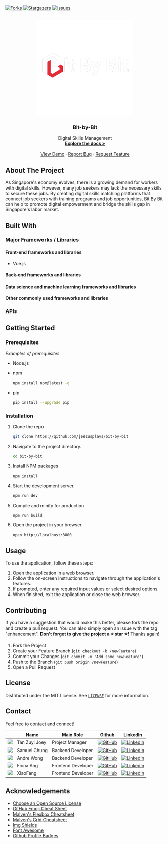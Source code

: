 [![Forks][forks-shield]][forks-url]
[![Stargazers][stars-shield]][stars-url]
[![Issues][issues-shield]][issues-url]


<!-- PROJECT LOGO -->
<br />
<div align="center">
  <a href="https://github.com/jeezusplays/bit-by-bit">
    <img src="assets/logos/white_full_logo.png" alt="Logo" width="300" height="300">
  </a>

<h3 align="center">Bit-by-Bit</h3>

  <p align="center">
    Digital Skills Management
    <br />
    <a href="https://github.com/jeezusplays/bit-by-bit"><strong>Explore the docs »</strong></a>
    <br />
    <br />
    <a href="https://github.com/jeezusplays/bit-by-bit">View Demo</a>
    ·
    <a href="https://github.com/jeezusplays/bit-by-bit/issues">Report Bug</a>
    ·
    <a href="https://github.com/jeezusplays/bit-by-bit/issues">Request Feature</a>
  </p>
</div>

## About The Project
As Singapore's economy evolves, there is a growing demand for workers with digital skills. However, many job seekers may lack the necessary skills to secure these jobs. By creating digital skills matching platforms that connect job seekers with training programs and job opportunities, Bit By Bit can help to promote digital empowerment and bridge the skills gap in Singapore's labor market.

## Built With
### Major Frameworks / Libraries 

#### Front-end frameworks and libraries
* Vue.js
<!-- 1. React - A JavaScript library for building user interfaces.
2. Angular - A TypeScript-based web application framework.
Vue.js - A progressive JavaScript framework for building user interfaces.
3. Bootstrap - A popular CSS framework for building responsive websites.
4. Material UI - A React component library implementing Google's Material Design. -->

#### Back-end frameworks and libraries
<!-- 1. Express - A popular Node.js framework for building web applications.
2. Django - A Python web framework for building high-level, robust web applications.
3. Ruby on Rails - A Ruby-based web application framework that follows the Model-View-Controller (MVC) architecture pattern.
4. Flask - A Python web framework that emphasizes simplicity and flexibility.
5. Spring - A Java-based framework for building enterprise-level applications. -->

#### Data science and machine learning frameworks and libraries
<!-- 1. TensorFlow - A popular open-source library for machine learning developed by Google.
2. PyTorch - An open-source machine learning framework developed by Facebook's AI Research team.
3. scikit-learn - A Python library for machine learning and data mining.
4. Pandas - A Python library for data manipulation and analysis.
5. NumPy - A Python library for numerical computing and data analysis. -->

#### Other commonly used frameworks and libraries
<!-- 1. jQuery - A JavaScript library for simplifying client-side scripting and HTML document manipulation.
2. Flask RESTful - A Flask extension for building RESTful APIs.
3. FastAPI - A modern, fast (high-performance) web framework for building APIs with Python 3.7+.
4. Jest - A JavaScript testing framework.
5. Mocha - A JavaScript testing framework for Node.js applications. -->

### APIs 
<!-- _Examples of APIs used_
1. Google Maps API - Provides access to Google Maps data and functionality.
2. Twitter API - Allows developers to access Twitter data and functionality.
3. Facebook Graph API - Enables developers to access Facebook data and functionality.
4. YouTube Data API - Provides access to YouTube data and functionality.
5. OpenWeatherMap API - Provides access to weather data and forecasts.
6. Stripe API - Enables developers to accept and manage online payments.
7. GitHub API - Allows developers to access GitHub data and functionality.
8. Amazon Web Services (AWS) API - Provides access to AWS cloud services and functionality.
9. Twilio API - Enables developers to build SMS and voice applications.
10. Slack API - Allows developers to access Slack data and functionality. -->

## Getting Started
### Prerequisites
_Examples of prerequisites_
* Node.js 


* npm
  ```sh
  npm install npm@latest -g
  ```
* pip
  ```sh
  pip install --upgrade pip
  ```

### Installation
1. Clone the repo
   ```sh
   git clone https://github.com/jeezusplays/bit-by-bit
    ```
2. Navigate to the project directory.
    ```sh
    cd bit-by-bit
    ```
3. Install NPM packages
   ```sh
   npm install
   ```
3. Start the development server.
    ```sh
    npm run dev
    ```
4. Compile and minify for production.
    ```sh
    npm run build
    ```
5. Open the project in your browser.
    ```sh
    open http://localhost:3000
    ```

## Usage
To use the application, follow these steps:
1. Open the application in a web browser.
2. Follow the on-screen instructions to navigate through the application's features.
3. If prompted, enter any required input values or select desired options.
4. When finished, exit the application or close the web browser.

## Contributing
If you have a suggestion that would make this better, please fork the repo and create a pull request. You can also simply open an issue with the tag "enhancement".
**Don't forget to give the project a :star: star :star:!** Thanks again!

1. Fork the Project
2. Create your Feature Branch (`git checkout -b /newFeature`)
3. Commit your Changes (`git commit -m 'Add some newFeature'`)
4. Push to the Branch (`git push origin /newFeature`)
5. Open a Pull Request

## License
Distributed under the MIT License. See [`LICENSE`](https://github.com/jeezusplays/README-Template/blob/main/LICENSE) for more information.

## Contact
Feel free to contact and connect!

|| Name | Main Role | Github | LinkedIn |
|-----------| ----------- | ----------- | ----------- | ----------- |
|<img src="https://avatars.githubusercontent.com/u/68149788?v=4" width="100"></img>|Tan Zuyi Joey|Project Manager|[![GitHub]](https://github.com/jeezusplays)|[![LinkedIn]](https://linkedin.com/in/joey-tan-zuyi)|
|<img src="https://avatars.githubusercontent.com/u/41113285?v=4" width="100"></img>|Samuel Chung|Backend Developer|[![GitHub]](https://github.com/samchung95)|[![LinkedIn]](https://www.linkedin.com/in/samuel-chung-339688154/)|
|<img src="https://avatars.githubusercontent.com/u/84082534?v=4" width="100"></img>|Andre Wong|Backend Developer|[![GitHub]](https://github.com/tham-lf)|[![LinkedIn]]()|
|<img src="https://avatars.githubusercontent.com/u/72603348?v=4" width="100"></img>|Fiona Ang|Frontend Developer|[![GitHub]](https://github.com/fiona-ang)|[![LinkedIn]]()|
|<img src="https://avatars.githubusercontent.com/u/111484176?v=4" width="100"></img>|XiaoFang|Frontend Developer|[![GitHub]](https://github.com/xffeng2021)|[![LinkedIn]]()|



## Acknowledgements
* [Choose an Open Source License](https://choosealicense.com)
* [GitHub Emoji Cheat Sheet](https://www.webpagefx.com/tools/emoji-cheat-sheet)
* [Malven's Flexbox Cheatsheet](https://flexbox.malven.co/)
* [Malven's Grid Cheatsheet](https://grid.malven.co/)
* [Img Shields](https://shields.io)
* [Font Awesome](https://fontawesome.com)
* [Github Profile Badges](https://home.aveek.io/GitHub-Profile-Badges/)


[forks-shield]: https://img.shields.io/github/forks/jeezusplays/bit-by-bit.svg?style=for-the-badge
[forks-url]: https://github.com/jeezusplays/bit-by-bit/network/members
[stars-shield]: https://img.shields.io/github/stars/jeezusplays/bit-by-bit.svg?style=for-the-badge
[stars-url]: https://github.com/jeezusplays/bit-by-bit/stargazers
[issues-shield]: https://img.shields.io/github/issues/jeezusplays/bit-by-bit.svg?style=for-the-badge
[issues-url]: https://github.com/jeezusplays/bit-by-bit/issues

[GitHub]: https://img.shields.io/badge/GitHub-181717.svg?style=for-the-badge&logo=GitHub&logoColor=white
[LinkedIn]: https://img.shields.io/badge/LinkedIn-0A66C2.svg?style=for-the-badge&logo=LinkedIn&logoColor=white


